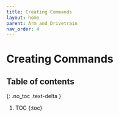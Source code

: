 ```yaml
---
title: Creating Commands
layout: home
parent: Arm and Drivetrain
nav_order: 4
---
```


# Creating Commands

## Table of contents
{: .no_toc .text-delta }

1. TOC
{:toc}